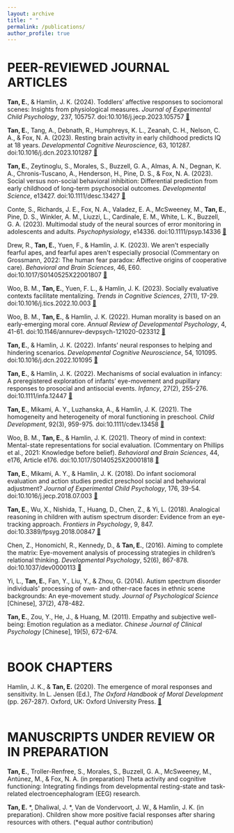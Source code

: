 ```yaml
---
layout: archive
title: " "
permalink: /publications/
author_profile: true
---
```


# PEER-REVIEWED JOURNAL ARTICLES

**Tan, E.**, & Hamlin, J. K. (2024). Toddlers’ affective responses to sociomoral scenes: Insights from physiological measures. _Journal of Experimental Child Psychology_, 237, 105757. doi:10.1016/j.jecp.2023.105757 [📄](https://authors.elsevier.com/a/1hZJz51Y-Pttx)

**Tan, E.**, Tang, A., Debnath, R., Humphreys, K. L., Zeanah, C. H., Nelson, C. A., & Fox, N. A. (2023). Resting brain activity in early childhood predicts IQ at 18 years. _Developmental Cognitive Neuroscience_, 63, 101287. doi:10.1016/j.dcn.2023.101287 [📄](https://authors.elsevier.com/sd/article/S1878-9293(23)00092-0)

**Tan, E.**, Zeytinoglu, S., Morales, S., Buzzell, G. A., Almas, A. N., Degnan, K. A., Chronis-Tuscano, A., Henderson, H., Pine, D. S., & Fox, N. A. (2023). Social versus non-social behavioral inhibition: Differential prediction from early childhood of long-term psychosocial outcomes. _Developmental Science_, e13427. doi:10.1111/desc.13427 [📄](https://onlinelibrary.wiley.com/doi/full/10.1111/desc.13427)

Conte, S., Richards, J. E., Fox, N. A., Valadez, E. A., McSweeney, M., **Tan, E.**, Pine, D. S., Winkler, A. M., Liuzzi, L., Cardinale, E. M., White, L. K., Buzzell, G. A. (2023). Multimodal study of the neural sources of error monitoring in adolescents and adults. _Psychophysiology_, e14336. doi:10.1111/psyp.14336 [📄](https://onlinelibrary.wiley.com/doi/full/10.1111/psyp.14336)

Drew, R., **Tan, E.**, Yuen, F., & Hamlin, J. K. (2023). We aren't especially fearful apes, and fearful apes aren't especially prosocial (Commentary on Grossmann, 2022: The human fear paradox: Affective origins of cooperative care). _Behavioral and Brain Sciences_, 46, E60. doi:10.1017/S0140525X22001807 [📄](https://www.cambridge.org/core/journals/behavioral-and-brain-sciences/article/we-arent-especially-fearful-apes-and-fearful-apes-arent-especially-prosocial/F60C5B9CE3FF384CA25CEA1C496A9AB2)

Woo, B. M., **Tan, E.**, Yuen, F. L., & Hamlin, J. K. (2023). Socially evaluative contexts facilitate mentalizing. _Trends in Cognitive Sciences_, 27(1), 17-29. doi:10.1016/j.tics.2022.10.003 [📄](https://www.cell.com/trends/cognitive-sciences/fulltext/S1364-6613(22)00264-9?dgcid=raven_jbs_etoc_email)

Woo, B. M., **Tan, E.**, & Hamlin, J. K. (2022). Human morality is based on an early-emerging moral core. _Annual Review of Developmental Psychology_, 4, 41-61. doi:10.1146/annurev-devpsych-121020-023312 [📄](https://www.annualreviews.org/doi/abs/10.1146/annurev-devpsych-121020-023312)

**Tan, E.**, & Hamlin, J. K. (2022). Infants’ neural responses to helping and hindering scenarios. _Developmental Cognitive Neuroscience_, 54, 101095. doi:10.1016/j.dcn.2022.101095 [📄](https://www.sciencedirect.com/science/article/pii/S1878929322000391)

**Tan, E.**, & Hamlin, J. K. (2022). Mechanisms of social evaluation in infancy: A preregistered exploration of infants’ eye-movement and pupillary responses to prosocial and antisocial events. _Infancy_, 27(2), 255-276. doi:10.1111/infa.12447 [📄](https://onlinelibrary.wiley.com/doi/full/10.1111/infa.12447)

**Tan, E.**, Mikami, A. Y., Luzhanska, A., & Hamlin, J. K. (2021). The homogeneity and heterogeneity of moral functioning in preschool. _Child Development_, 92(3), 959-975. doi:10.1111/cdev.13458 [📄](https://srcd.onlinelibrary.wiley.com/doi/full/10.1111/cdev.13458)

Woo, B. M., **Tan, E.**, & Hamlin, J. K. (2021). Theory of mind in context: Mental-state representations for social evaluation. (Commentary on Phillips et al., 2021: Knowledge before belief). _Behavioral and Brain Sciences_, 44, e176, Article e176. doi:10.1017/S0140525X20001818 [📄](https://www.cambridge.org/core/journals/behavioral-and-brain-sciences/article/theory-of-mind-in-context-mentalstate-representations-for-social-evaluation/15AD12358E89009ED0555C6AB24C5B0B)

**Tan, E.**, Mikami, A. Y., & Hamlin, J. K. (2018). Do infant sociomoral evaluation and action studies predict preschool social and behavioral adjustment? _Journal of Experimental Child Psychology_, 176, 39-54. doi:10.1016/j.jecp.2018.07.003 [📄](https://www.sciencedirect.com/science/article/pii/S0022096518300687)

**Tan, E.**, Wu, X., Nishida, T., Huang, D., Chen, Z., & Yi, L. (2018). Analogical reasoning in children with autism spectrum disorder: Evidence from an eye-tracking approach. _Frontiers in Psychology_, 9, 847. doi:10.3389/fpsyg.2018.00847 [📄](https://www.frontiersin.org/articles/10.3389/fpsyg.2018.00847/full)

Chen, Z., Honomichl, R., Kennedy, D., & **Tan, E.**, (2016). Aiming to complete the matrix: Eye-movement analysis of processing strategies in children’s relational thinking. _Developmental Psychology_, 52(6), 867-878. doi:10.1037/dev0000113 [📄](https://psycnet.apa.org/doiLanding?doi=10.1037%2Fdev0000113)

Yi, L., **Tan, E.**, Fan, Y., Liu, Y., & Zhou, G. (2014). Autism spectrum disorder individuals' processing of own- and other-race faces in ethnic scene backgrounds: An eye-movement study. _Journal of Psychological Science_ [Chinese], 37(2), 478-482.

**Tan, E.**, Zou, Y., He, J., & Huang, M. (2011). Empathy and subjective well-being: Emotion regulation as a mediator. _Chinese Journal of Clinical Psychology_ [Chinese], 19(5), 672-674.<br /><br />

# BOOK CHAPTERS
Hamlin, J. K., & **Tan, E.** (2020). The emergence of moral responses and sensitivity. In L. Jensen (Ed.), _The Oxford Handbook of Moral Development_ (pp. 267-287). Oxford, UK: Oxford University Press. [📄](https://academic.oup.com/edited-volume/28145/chapter-abstract/212921528?redirectedFrom=fulltext)<br /><br />

# MANUSCRIPTS UNDER REVIEW OR IN PREPARATION

**Tan, E.**, Troller-Renfree, S., Morales, S., Buzzell, G. A., McSweeney, M., Antúnez, M., & Fox, N. A. (in preparation) Theta activity and cognitive functioning: Integrating findings from developmental resting-state and task-related electroencephalogram (EEG) research.

**Tan, E.** *, Dhaliwal, J. *, Van de Vondervoort, J. W., & Hamlin, J. K. (in preparation). Children show more positive facial responses after sharing resources with others. (*equal author contribution)<br /><br />

